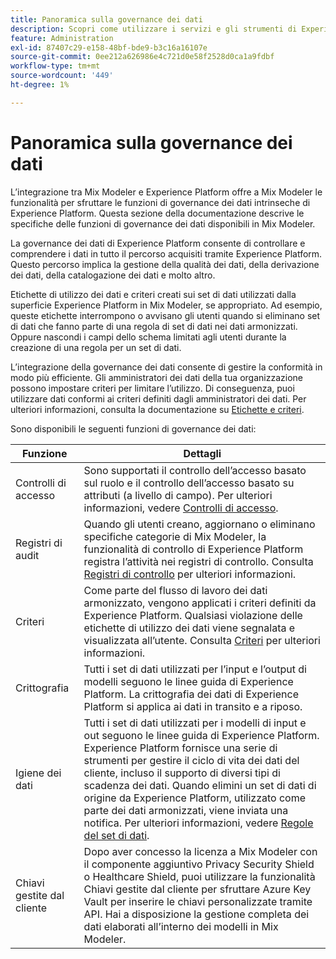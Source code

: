 ```yaml
---
title: Panoramica sulla governance dei dati
description: Scopri come utilizzare i servizi e gli strumenti di Experience Platform che ti consentono di controllare i dati sull’esperienza raccolti. In questo modo, rispetti le tue pratiche commerciali, gli obblighi legali e il processo di sviluppo.
feature: Administration
exl-id: 87407c29-e158-48bf-bde9-b3c16a16107e
source-git-commit: 0ee212a626986e4c721d0e58f2528d0ca1a9fdbf
workflow-type: tm+mt
source-wordcount: '449'
ht-degree: 1%

---
```


# Panoramica sulla governance dei dati

L’integrazione tra Mix Modeler e Experience Platform offre a Mix Modeler le funzionalità per sfruttare le funzioni di governance dei dati intrinseche di Experience Platform. Questa sezione della documentazione descrive le specifiche delle funzioni di governance dei dati disponibili in Mix Modeler.

La governance dei dati di Experience Platform consente di controllare e comprendere i dati in tutto il percorso acquisiti tramite Experience Platform. Questo percorso implica la gestione della qualità dei dati, della derivazione dei dati, della catalogazione dei dati e molto altro.

Etichette di utilizzo dei dati e criteri creati sui set di dati utilizzati dalla superficie Experience Platform in Mix Modeler, se appropriato. Ad esempio, queste etichette interrompono o avvisano gli utenti quando si eliminano set di dati che fanno parte di una regola di set di dati nei dati armonizzati. Oppure nascondi i campi dello schema limitati agli utenti durante la creazione di una regola per un set di dati.

L’integrazione della governance dei dati consente di gestire la conformità in modo più efficiente. Gli amministratori dei dati della tua organizzazione possono impostare criteri per limitare l’utilizzo. Di conseguenza, puoi utilizzare dati conformi ai criteri definiti dagli amministratori dei dati. Per ulteriori informazioni, consulta la documentazione su [Etichette e criteri](https://experienceleague.adobe.com/it/docs/analytics-platform/using/cja-dataviews/data-governance).

Sono disponibili le seguenti funzioni di governance dei dati:

| Funzione | Dettagli |
|---|---|
| Controlli di accesso | Sono supportati il controllo dell’accesso basato sul ruolo e il controllo dell’accesso basato su attributi (a livello di campo). Per ulteriori informazioni, vedere [Controlli di accesso](access-controls.md). |
| Registri di audit | Quando gli utenti creano, aggiornano o eliminano specifiche categorie di Mix Modeler, la funzionalità di controllo di Experience Platform registra l’attività nei registri di controllo. Consulta [Registri di controllo](audit-logs.md) per ulteriori informazioni. |
| Criteri | Come parte del flusso di lavoro dei dati armonizzato, vengono applicati i criteri definiti da Experience Platform. Qualsiasi violazione delle etichette di utilizzo dei dati viene segnalata e visualizzata all’utente. Consulta [Criteri](policies.md) per ulteriori informazioni. |
| Crittografia | Tutti i set di dati utilizzati per l’input e l’output di modelli seguono le linee guida di Experience Platform. La crittografia dei dati di Experience Platform si applica ai dati in transito e a riposo. |
| Igiene dei dati | Tutti i set di dati utilizzati per i modelli di input e out seguono le linee guida di Experience Platform. Experience Platform fornisce una serie di strumenti per gestire il ciclo di vita dei dati del cliente, incluso il supporto di diversi tipi di scadenza dei dati. Quando elimini un set di dati di origine da Experience Platform, utilizzato come parte dei dati armonizzati, viene inviata una notifica. Per ulteriori informazioni, vedere [Regole del set di dati](/help/harmonize-data/dataset-rules.md). |
| Chiavi gestite dal cliente | Dopo aver concesso la licenza a Mix Modeler con il componente aggiuntivo Privacy Security Shield o Healthcare Shield, puoi utilizzare la funzionalità Chiavi gestite dal cliente per sfruttare Azure Key Vault per inserire le chiavi personalizzate tramite API. Hai a disposizione la gestione completa dei dati elaborati all’interno dei modelli in Mix Modeler. |
